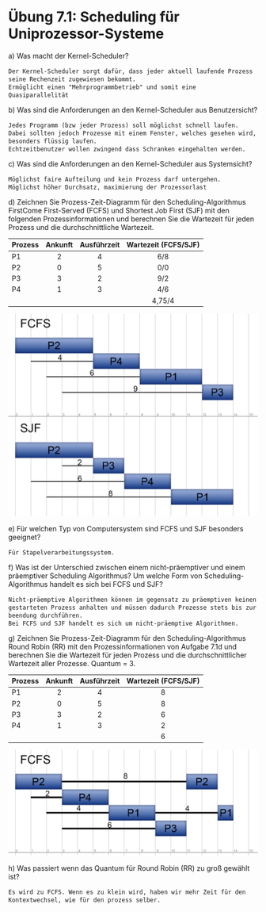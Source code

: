 # Übung 7.1: Scheduling für Uniprozessor-Systeme

a) Was macht der Kernel-Scheduler?
```
Der Kernel-Scheduler sorgt dafür, dass jeder aktuell laufende Prozess seine Rechenzeit zugewiesen bekommt.
Ermöglicht einen "Mehrprogrammbetrieb" und somit eine Quasiparallelität
```

b) Was sind die Anforderungen an den Kernel-Scheduler aus Benutzersicht?
```
Jedes Programm (bzw jeder Prozess) soll möglichst schnell laufen.
Dabei sollten jedoch Prozesse mit einem Fenster, welches gesehen wird, besonders flüssig laufen.
Echtzeitbenutzer wollen zwingend dass Schranken eingehalten werden.
```
c) Was sind die Anforderungen an den Kernel-Scheduler aus Systemsicht?
```
Möglichst faire Aufteilung und kein Prozess darf untergehen.
Möglichst höher Durchsatz, maximierung der Prozessorlast
```

d) Zeichnen Sie Prozess-Zeit-Diagramm für den Scheduling-Algorithmus FirstCome First-Served (FCFS) und Shortest Job First (SJF) mit den folgenden Prozessinformationen und berechnen Sie die Wartezeit für jeden Prozess und die
durchschnittliche Wartezeit.

| Prozess | Ankunft | Ausführzeit | Wartezeit (FCFS/SJF) |
| --- |:---:|:---:|:---:|
| P1 | 2 | 4 | 6/8 |
| P2 | 0 | 5 | 0/0 |
| P3 | 3 | 2 | 9/2 |
| P4 | 1 | 3 | 4/6 |
|  |  |  | 4,75/4 |

![image1](UEBUNG7d.jpg "Image with FCFS vs SJF graphically")


e) Für welchen Typ von Computersystem sind FCFS und SJF besonders geeignet?
```
Für Stapelverarbeitungssystem.
```

f) Was ist der Unterschied zwischen einem nicht-präemptiver und einem präemptiver Scheduling Algorithmus? Um welche Form von Scheduling-Algorithmus
handelt es sich bei FCFS und SJF?
```
Nicht-präemptive Algorithmen können im gegensatz zu präemptiven keinen gestarteten Prozess anhalten und müssen dadurch Prozesse stets bis zur beendung durchführen.
Bei FCFS und SJF handelt es sich um nicht-präemptive Algorithmen.
```

g) Zeichnen Sie Prozess-Zeit-Diagramm für den Scheduling-Algorithmus Round
Robin (RR) mit den Prozessinformationen von Aufgabe 7.1d und berechnen
Sie die Wartezeit für jeden Prozess und die durchschnittlicher Wartezeit aller Prozesse. Quantum = 3.

| Prozess | Ankunft | Ausführzeit | Wartezeit (FCFS/SJF) |
| --- |:---:|:---:|:---:|
| P1 | 2 | 4 | 8 |
| P2 | 0 | 5 | 8 |
| P3 | 3 | 2 | 6 |
| P4 | 1 | 3 | 2 |
|  |  |  | 6 |

![image2](UEBUNG7g.jpg "Image with round robin graphically")


h) Was passiert wenn das Quantum für Round Robin (RR) zu groß gewählt ist?
```
Es wird zu FCFS. Wenn es zu klein wird, haben wir mehr Zeit für den Kontextwechsel, wie für den prozess selber.
```
